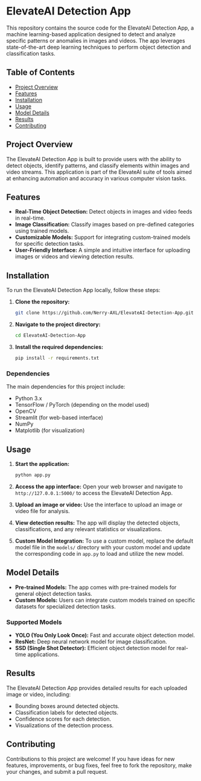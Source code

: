 # ElevateAI Detection App

This repository contains the source code for the ElevateAI Detection App, a machine learning-based application designed to detect and analyze specific patterns or anomalies in images and videos. The app leverages state-of-the-art deep learning techniques to perform object detection and classification tasks.

## Table of Contents

- [Project Overview](#project-overview)
- [Features](#features)
- [Installation](#installation)
- [Usage](#usage)
- [Model Details](#model-details)
- [Results](#results)
- [Contributing](#contributing)


## Project Overview

The ElevateAI Detection App is built to provide users with the ability to detect objects, identify patterns, and classify elements within images and video streams. This application is part of the ElevateAI suite of tools aimed at enhancing automation and accuracy in various computer vision tasks.

## Features

- **Real-Time Object Detection:** Detect objects in images and video feeds in real-time.
- **Image Classification:** Classify images based on pre-defined categories using trained models.
- **Customizable Models:** Support for integrating custom-trained models for specific detection tasks.
- **User-Friendly Interface:** A simple and intuitive interface for uploading images or videos and viewing detection results.

## Installation

To run the ElevateAI Detection App locally, follow these steps:

1. **Clone the repository:**

    ```bash
    git clone https://github.com/Nerry-AXL/ElevateAI-Detection-App.git
    ```

2. **Navigate to the project directory:**

    ```bash
    cd ElevateAI-Detection-App
    ```

3. **Install the required dependencies:**

    ```bash
    pip install -r requirements.txt
    ```

### Dependencies

The main dependencies for this project include:

- Python 3.x
- TensorFlow / PyTorch (depending on the model used)
- OpenCV
- Streamlit (for web-based interface)
- NumPy
- Matplotlib (for visualization)

## Usage

1. **Start the application:**

    ```bash
    python app.py
    ```

2. **Access the app interface:**
   Open your web browser and navigate to `http://127.0.0.1:5000/` to access the ElevateAI Detection App.

3. **Upload an image or video:**
   Use the interface to upload an image or video file for analysis.

4. **View detection results:**
   The app will display the detected objects, classifications, and any relevant statistics or visualizations.

5. **Custom Model Integration:**
   To use a custom model, replace the default model file in the `models/` directory with your custom model and update the corresponding code in `app.py` to load and utilize the new model.

## Model Details

- **Pre-trained Models:** The app comes with pre-trained models for general object detection tasks.
- **Custom Models:** Users can integrate custom models trained on specific datasets for specialized detection tasks.

### Supported Models

- **YOLO (You Only Look Once):** Fast and accurate object detection model.
- **ResNet:** Deep neural network model for image classification.
- **SSD (Single Shot Detector):** Efficient object detection model for real-time applications.

## Results

The ElevateAI Detection App provides detailed results for each uploaded image or video, including:

- Bounding boxes around detected objects.
- Classification labels for detected objects.
- Confidence scores for each detection.
- Visualizations of the detection process.

## Contributing

Contributions to this project are welcome! If you have ideas for new features, improvements, or bug fixes, feel free to fork the repository, make your changes, and submit a pull request.
